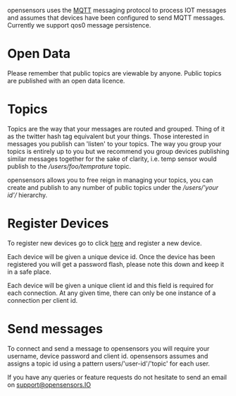 opensensors uses the [MQTT](http://mqtt.org/) messaging protocol to
process IOT messages and assumes that devices
have been configured to send MQTT messages. Currently we support qos0 message persistence.

# Open Data
Please remember that public topics are viewable by anyone. Public 
topics are published with an open data licence.

# Topics

Topics are the way that your messages are routed and grouped. Thing of
it as the twitter hash tag equivalent but your things. Those interested in
messages you publish can 'listen' to your topics. The way you group
your topics is entirely up to you but we recommend you group devices
publishing similar messages together for the sake of clarity, i.e. temp sensor would publish
to the */users/foo/temprature* topic.

opensensors allows you to free reign in managing your topics, you can
create and publish to any number of public topics under the
*/users/'your id'/* hierarchy.


# Register Devices

To register new devices go to click [here](/devices) and register a
new device.

Each device will be given a unique device id. Once the device has been
registered you will get a password flash, please note this down and keep
it in a safe place.

Each device will be given a unique client id and this field is required for
each connection. At any given time, there can only be one instance of a connection per client id.

# Send messages

To connect and send a message to opensensors you will require your username,
device password and client id. opensensors assumes and assigns a topic
id using a pattern users/'user-id'/'topic' for each user.

If you have any queries or feature requests do not hesitate to send an
email on support@opensensors.IO
